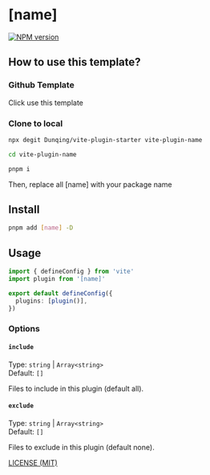 # [name]

[![NPM version](https://img.shields.io/npm/v/[name].svg)](https://npmjs.org/package/[name])

## How to use this template?

### Github Template

Click use this template

### Clone to local

```bash
npx degit Dunqing/vite-plugin-starter vite-plugin-name

cd vite-plugin-name

pnpm i
```

Then, replace all [name] with your package name




## Install

```bash
pnpm add [name] -D
```

## Usage

```typescript
import { defineConfig } from 'vite'
import plugin from '[name]'

export default defineConfig({
  plugins: [plugin()],
})
```


### Options

#### `include`

Type: `string` | `Array<string>`<br>
Default: `[]`

Files to include in this plugin (default all).

#### `exclude`

Type: `string` | `Array<string>`<br>
Default: `[]`

Files to exclude in this plugin (default none).

[LICENSE (MIT)](/LICENSE)
